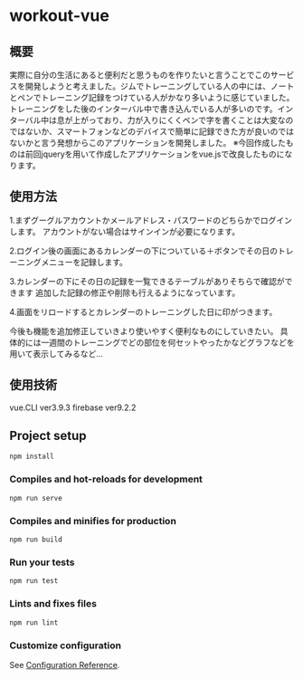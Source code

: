 # workout-vue

## 概要
実際に自分の生活にあると便利だと思うものを作りたいと言うことでこのサービスを開発しようと考えました。ジムでトレーニングしている人の中には、ノートとペンでトレーニング記録をつけている人がかなり多いように感じていました。トレーニングをした後のインターバル中で書き込んでいる人が多いのです。インターバル中は息が上がっており、力が入りにくくペンで字を書くことは大変なのではないか、スマートフォンなどのデバイスで簡単に記録できた方が良いのではないかと言う発想からこのアプリケーションを開発しました。
※今回作成したものは前回jqueryを用いて作成したアプリケーションをvue.jsで改良したものになります。

## 使用方法
1.まずグーグルアカウントかメールアドレス・パスワードのどちらかでログインします。
  アカウントがない場合はサインインが必要になります。


2.ログイン後の画面にあるカレンダーの下についている＋ボタンでその日のトレーニングメニューを記録します。


3.カレンダーの下にその日の記録を一覧できるテーブルがありそちらで確認ができます
  追加した記録の修正や削除も行えるようになっています。


4.画面をリロードするとカレンダーのトレーニングした日に印がつきます。



今後も機能を追加修正していきより使いやすく便利なものにしていきたい。
具体的には一週間のトレーニングでどの部位を何セットやったかなどグラフなどを用いて表示してみるなど...


## 使用技術
vue.CLI ver3.9.3
firebase ver9.2.2

## Project setup
```
npm install
```

### Compiles and hot-reloads for development
```
npm run serve
```

### Compiles and minifies for production
```
npm run build
```

### Run your tests
```
npm run test
```

### Lints and fixes files
```
npm run lint
```

### Customize configuration
See [Configuration Reference](https://cli.vuejs.org/config/).

